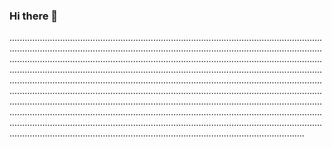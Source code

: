 ### Hi there 👋

.................................................................................................................................................................................................................................................................................................................................................................................................................................................................................................................................................................................................................................................................................................................................................................................................................................................................................................................................................................................................................................................................................................................................................................................................................................................................................